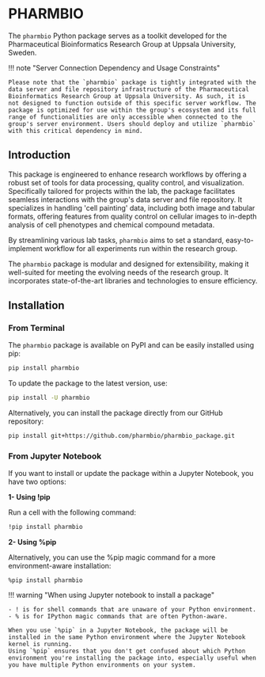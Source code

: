 # PHARMBIO
The `pharmbio` Python package serves as a toolkit developed for the Pharmaceutical Bioinformatics Research Group at Uppsala University, Sweden.

!!! note "Server Connection Dependency and Usage Constraints"

    Please note that the `pharmbio` package is tightly integrated with the data server and file repository infrastructure of the Pharmaceutical Bioinformatics Research Group at Uppsala University. As such, it is not designed to function outside of this specific server workflow. The package is optimized for use within the group's ecosystem and its full range of functionalities are only accessible when connected to the group's server environment. Users should deploy and utilize `pharmbio` with this critical dependency in mind.

## Introduction

 This package is engineered to enhance research workflows by offering a robust set of tools for data processing, quality control, and visualization. Specifically tailored for projects within the lab, the package facilitates seamless interactions with the group's data server and file repository. It specializes in handling 'cell painting' data, including both image and tabular formats, offering features from quality control on cellular images to in-depth analysis of cell phenotypes and chemical compound metadata. 
 
 By streamlining various lab tasks, `pharmbio` aims to set a standard, easy-to-implement workflow for all experiments run within the research group.

The `pharmbio` package is modular and designed for extensibility, making it well-suited for meeting the evolving needs of the research group. It incorporates state-of-the-art libraries and technologies to ensure efficiency.

## Installation

### From Terminal

The `pharmbio` package is available on PyPI and can be easily installed using pip:

```bash
pip install pharmbio
```

To update the package to the latest version, use:

```bash
pip install -U pharmbio
```

Alternatively, you can install the package directly from our GitHub repository:

```bash
pip install git+https://github.com/pharmbio/pharmbio_package.git
```
### From Jupyter Notebook
If you want to install or update the package within a Jupyter Notebook, you have two options:

**1- Using !pip**

Run a cell with the following command:

```bash
!pip install pharmbio
```

**2- Using %pip**

Alternatively, you can use the %pip magic command for a more environment-aware installation:

```
%pip install pharmbio
```

!!! warning "When using Jupyter notebook to install a package"

    - ! is for shell commands that are unaware of your Python environment.
    - % is for IPython magic commands that are often Python-aware.

    When you use `%pip` in a Jupyter Notebook, the package will be installed in the same Python environment where the Jupyter Notebook kernel is running.
    Using `%pip` ensures that you don't get confused about which Python environment you're installing the package into, especially useful when you have multiple Python environments on your system.

